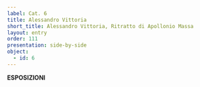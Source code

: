 ```yaml
---
label: Cat. 6
title: Alessandro Vittoria
short_title: Alessandro Vittoria, Ritratto di Apollonio Massa
layout: entry
order: 111
presentation: side-by-side
object:
  - id: 6
---
```


**ESPOSIZIONI**